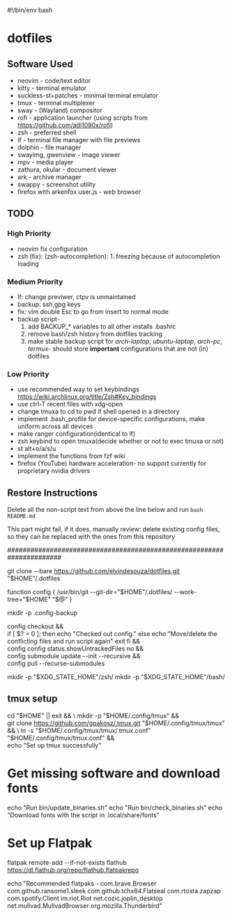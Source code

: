 #!/bin/env bash

# dotfiles

## Software Used
- neovim - code/text editor
- kitty - terminal emulator
- suckless-st+patches - minimal terminal emulator
- tmux - terminal multiplexer
- sway - (Wayland) compositor
- rofi - application launcher (using scripts from https://github.com/adi1090x/rofi)
- zsh - preferred shell
- lf - terminal file manager with file previews
- dolphin - file manager
- swayimg, gwenview - image viewer
- mpv - media player
- zathura, okular - document viewer
- ark - archive manager
- swappy - screenshot utility
- firefox with arkenfox user.js - web browser

## TODO

### High Priority
- neovim
    fix configuration
- zsh (fix): (zsh-autocompletion):
        1. freezing because of autocompletion loading

### Medium Priority
- lf: change previwer, ctpv is unmaintained
- backup: ssh,gpg keys
- fix: vim double Esc to go from insert to normal mode
- backup script- 
    1. add BACKUP_* variables to all other installs .bashrc
    2. remove bash/zsh history from dotfiles tracking
    3. make stable backup script for *arch-laptop*, *ubuntu-laptop*, *arch-pc*, *termux*- should store **important** configurations that are not (in) dotfiles
    
### Low Priority
- use recommended way to set keybindings https://wiki.archlinux.org/title/Zsh#Key_bindings
- use ctrl-T recent files with xdg-open 
- change tmuxa to cd to pwd if shell opened in a directory
- implement .bash_profile for device-specific configurations, make uniform across all devices
- make ranger configuration(identical to lf)
- zsh keybind to open tmuxa(decide whether or not to exec tmuxa or not)
- st alt+o/a/s/u 
- implement the functions from fzf wiki
- firefox (YouTube) hardware acceleration- no support currently for proprietary nvidia drivers


## Restore Instructions

Delete all the non-script text from above the line below and run `bash README.md`

This part might fail, if it does, manually review: delete existing config files, so they can be replaced with the ones from this repository

######################################################################

git clone --bare https://github.com/elvindesouza/dotfiles.git "$HOME"/.dotfiles

function config {
	/usr/bin/git --git-dir="$HOME"/.dotfiles/ --work-tree="$HOME" "$@"
}

mkdir -p .config-backup

config checkout && \
if [ $? = 0 ]; then
    echo "Checked out config."
else
    echo "Move/delete the conflicting files and run script again"
    exit
fi && \
config config status.showUntrackedFiles no && \
config submodule update --init --recursive && \
config pull --recurse-submodules

mkdir -p "$XDG_STATE_HOME"/zsh/
mkdir -p "$XDG_STATE_HOME"/bash/

## tmux setup

cd "$HOME" || exit && \
mkdir -p "$HOME/.config/tmux" && \
git clone https://github.com/gpakosz/.tmux.git "$HOME/.config/tmux/tmux" && \
ln -s "$HOME/.config/tmux/tmux/.tmux.conf" "$HOME/.config/tmux/tmux.conf" && \
echo "Set up tmux successfully"

# Get missing software and download fonts

echo "Run bin/update_binaries.sh"
echo "Run bin/check_binaries.sh"
echo "Download fonts with the script in .local/share/fonts"

# Set up Flatpak

flatpak remote-add --if-not-exists flathub https://dl.flathub.org/repo/flathub.flatpakrepo

echo "Recommended flatpaks - com.brave.Browser com.github.ransome1.sleek com.github.tchx84.Flatseal com.rtosta.zapzap com.spotify.Client im.riot.Riot net.cozic.joplin_desktop net.mullvad.MullvadBrowser org.mozilla.Thunderbird"
